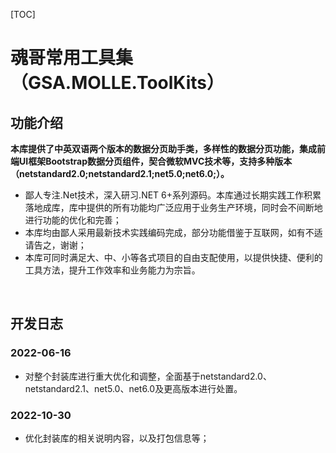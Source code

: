 [TOC]

# 魂哥常用工具集（GSA.MOLLE.ToolKits）

## 功能介绍

**本库提供了中英双语两个版本的数据分页助手类，多样性的数据分页功能，集成前端UI框架Bootstrap数据分页组件，契合微软MVC技术等，支持多种版本（netstandard2.0;netstandard2.1;net5.0;net6.0;）。**

- 鄙人专注.Net技术，深入研习.NET 6+系列源码。本库通过长期实践工作积累落地成库，库中提供的所有功能均广泛应用于业务生产环境，同时会不间断地进行功能的优化和完善；
- 本库均由鄙人采用最新技术实践编码完成，部分功能借鉴于互联网，如有不适请告之，谢谢；
- 本库可同时满足大、中、小等各式项目的自由支配使用，以提供快捷、便利的工具方法，提升工作效率和业务能力为宗旨。

<br>

## 开发日志

### 2022-06-16
- 对整个封装库进行重大优化和调整，全面基于netstandard2.0、netstandard2.1、net5.0、net6.0及更高版本进行处置。

### 2022-10-30
- 优化封装库的相关说明内容，以及打包信息等；
